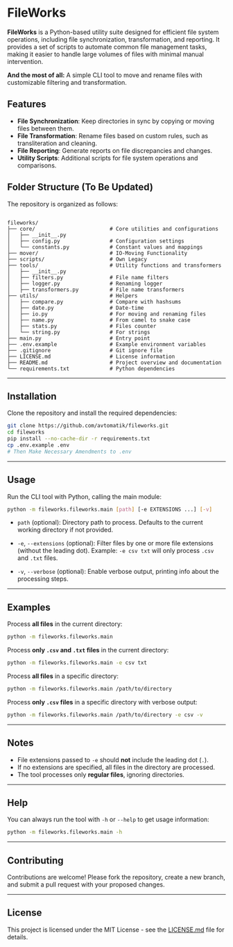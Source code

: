 # FileWorks

**FileWorks** is a Python-based utility suite designed for efficient file system operations, including file synchronization, transformation, and reporting. It provides a set of scripts to automate common file management tasks, making it easier to handle large volumes of files with minimal manual intervention.

**And the most of all:** A simple CLI tool to move and rename files with customizable filtering and transformation.

## Features

* **File Synchronization**: Keep directories in sync by copying or moving files between them.
* **File Transformation**: Rename files based on custom rules, such as transliteration and cleaning.
* **File Reporting**: Generate reports on file discrepancies and changes.
* **Utility Scripts**: Additional scripts for file system operations and comparisons.

## Folder Structure (To Be Updated)

The repository is organized as follows:

```

fileworks/
├── core/                        # Core utilities and configurations
│   ├── __init__.py
│   ├── config.py                # Configuration settings
│   └── constants.py             # Constant values and mappings
├── mover/                       # IO-Moving Functionality
├── scripts/                     # Own Legacy
├── tools/                       # Utility functions and transformers
│   ├── __init__.py
│   ├── filters.py               # File name filters
│   ├── logger.py                # Renaming logger
│   ├── transformers.py          # File name transformers
├── utils/                       # Helpers
│   ├── compare.py               # Compare with hashsums
│   ├── date.py                  # Date-time
│   ├── io.py                    # For moving and renaming files
│   ├── name.py                  # From camel to snake case
│   ├── stats.py                 # Files counter
│   └── string.py                # For strings
├── main.py                      # Entry point
├── .env.example                 # Example environment variables
├── .gitignore                   # Git ignore file
├── LICENSE.md                   # License information
├── README.md                    # Project overview and documentation
└── requirements.txt             # Python dependencies
```

---

## Installation

Clone the repository and install the required dependencies:

```bash
git clone https://github.com/avtomatik/fileworks.git
cd fileworks
pip install --no-cache-dir -r requirements.txt
cp .env.example .env
# Then Make Necessary Amendments to .env
```

---

## Usage

Run the CLI tool with Python, calling the main module:

```bash
python -m fileworks.fileworks.main [path] [-e EXTENSIONS ...] [-v]
```

* `path` (optional):
  Directory path to process. Defaults to the current working directory if not provided.

* `-e`, `--extensions` (optional):
  Filter files by one or more file extensions (without the leading dot).
  Example: `-e csv txt` will only process `.csv` and `.txt` files.

* `-v`, `--verbose` (optional):
  Enable verbose output, printing info about the processing steps.

---

## Examples

Process **all files** in the current directory:

```bash
python -m fileworks.fileworks.main
```

Process **only `.csv` and `.txt` files** in the current directory:

```bash
python -m fileworks.fileworks.main -e csv txt
```

Process **all files** in a specific directory:

```bash
python -m fileworks.fileworks.main /path/to/directory
```

Process **only `.csv` files** in a specific directory with verbose output:

```bash
python -m fileworks.fileworks.main /path/to/directory -e csv -v
```

---

## Notes

* File extensions passed to `-e` should **not** include the leading dot (`.`).
* If no extensions are specified, all files in the directory are processed.
* The tool processes only **regular files**, ignoring directories.

---

## Help

You can always run the tool with `-h` or `--help` to get usage information:

```bash
python -m fileworks.fileworks.main -h
```

---

## Contributing

Contributions are welcome! Please fork the repository, create a new branch, and submit a pull request with your proposed changes.

---

## License

This project is licensed under the MIT License - see the [LICENSE.md](LICENSE.md) file for details.
